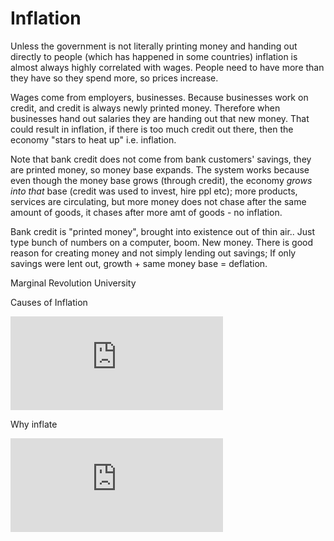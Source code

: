 # Inflation

Unless the government is not literally printing money and handing out
directly to people (which has happened in some countries) inflation is
almost always highly correlated with wages. People need to have more
than they have so they spend more, so prices increase.

Wages come from employers, businesses. Because businesses work on
credit, and credit is always newly printed money. Therefore when
businesses hand out salaries they are handing out that new money. That
could result in inflation, if there is too much credit out there, then
the economy "stars to heat up" i.e. inflation.

Note that bank credit does not come from bank customers' savings, they
are printed money, so money base expands. The system works because
even though the money base grows (through credit), the economy *grows
into that* base (credit was used to invest, hire ppl etc); more
products, services are circulating, but more money does not chase
after the same amount of goods, it chases after more amt of goods - no
inflation.

Bank credit is "printed money", brought into existence out of thin
air.. Just type bunch of numbers on a computer, boom. New money. There
is good reason for creating money and not simply lending out savings;
If only savings were lent out, growth + same money base = deflation.

Marginal Revolution University

Causes of Inflation

<iframe width="340" src="https://www.youtube.com/embed/gi7jx5IJtik" title="YouTube video player" frameborder="0" allow="accelerometer; autoplay; clipboard-write; encrypted-media; gyroscope; picture-in-picture" allowfullscreen></iframe>

Why inflate

<iframe width="340" src="https://www.youtube.com/embed/E6A_WpUY2LI" title="YouTube video player" frameborder="0" allow="accelerometer; autoplay; clipboard-write; encrypted-media; gyroscope; picture-in-picture" allowfullscreen></iframe>

